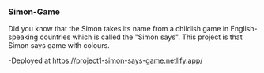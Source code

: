 ### Simon-Game
Did you know that the Simon takes its name from a childish game in English-speaking countries which is called the "Simon says". This project is that Simon says game with colours.

-Deployed at https://project1-simon-says-game.netlify.app/
